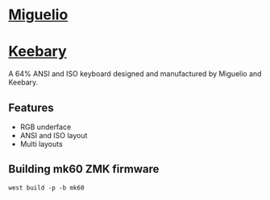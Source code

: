# [Miguelio](https://miguelio.com)
# [Keebary](https://keebary.com)

A 64% ANSI and ISO keyboard designed and manufactured by Miguelio and Keebary.

## Features

- RGB underface
- ANSI and ISO layout
- Multi layouts

## Building mk60 ZMK firmware
```
west build -p -b mk60
```
